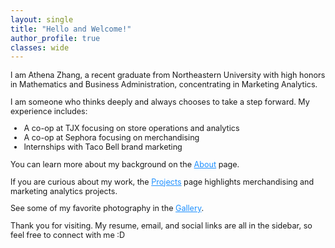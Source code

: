 ```yaml
---
layout: single
title: "Hello and Welcome!"
author_profile: true
classes: wide
---
```

<span style="font-size:0.9em;">

I am Athena Zhang, a recent graduate from Northeastern University with high honors in Mathematics and Business Administration, concentrating in Marketing Analytics.  

I am someone who thinks deeply and always chooses to take a step forward. My experience includes:  

- A co-op at TJX focusing on store operations and analytics  
- A co-op at Sephora focusing on merchandising  
- Internships with Taco Bell brand marketing  

You can learn more about my background on the <a href="./about" style="color:#1E90FF;">About</a> page.  

If you are curious about my work, the <a href="./projects" style="color:#1E90FF;">Projects</a> page highlights merchandising and marketing analytics projects. 

See some of my favorite photography in the <a href="./gallery" style="color:#1E90FF;">Gallery</a>.  

Thank you for visiting. My resume, email, and social links are all in the sidebar, so feel free to connect with me :D

